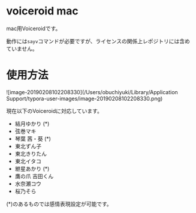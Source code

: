 # voiceroid mac

 mac用Voiceroidです。

動作には`sayv`コマンドが必要ですが、ライセンスの関係上レポジトリには含めていません。



# 使用方法



![image-20190208102208330](/Users/obuchiyuki/Library/Application Support/typora-user-images/image-20190208102208330.png)

現在以下のVoiceroidに対応しています。

- 結月ゆかり (*)
- 弦巻マキ
- 琴葉 茜・葵  (*)
- 東北ずん子
- 東北きりたん
- 東北イタコ
- 紲星あかり (*)
- 鷹の爪 吉田くん
- 水奈瀬コウ
- 桜乃そら

(*)のあるものでは感情表現設定が可能です。

